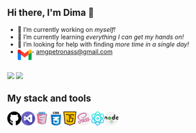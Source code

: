 ## **Hi there, I'm Dima** 👋

+ 🔭 I’m currently working on *myself!*
+ 🌱 I’m currently learning *everything I can get my hands on!*
+ 🤔 I’m looking for help with finding *more time in a single day!*
+  <img align="left" alt="gmail" width="32px" src="./icons/gmail.png" /> - amgpetronass@gmail.com
  #
 <a href="https://www.linkedin.com/in/dima-tytenko-a5b26a21b/"> ![](https://img.shields.io/badge/LinkedIn-0077B5?style=for-the-badge&amp;logo=linkedin&amp;logoColor=white)</a>
 <a/>
<a href="https://github.com/dimatytenko"> ![](https://img.shields.io/badge/GitHub-100000?style=for-the-badge&amp;logo=github&amp;logoColor=white)
</a>

## My stack and tools

<img align="left" alt="github" width="32px" src="./icons/github.png" />
<img align="left" alt="visual-studio" width="32px" src="./icons/visual-studio.png" />
<img align="left" alt="html5" width="32px" src="./icons/free-icon-html-5-2535518.png" />
<img align="left" alt="css" width="32px" src="./icons/css.png" />
<img align="left" alt="java-script" width="32px" src="./icons/java-script.png" />
<img align="left" alt="sass" width="32px" src="./icons/sass.png" />
<img align="left" alt="physics" width="32px" src="./icons/physics.png" />
<img align="left" alt="node" width="32px" src="./icons/nodejs.png" />
